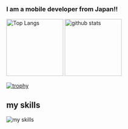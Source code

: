 ### I am a mobile developer  from  Japan!!
<p align="left"> 
  <img alt="Top Langs" height="150px" src="https://github-readme-stats.vercel.app/api/top-langs/?username=sawakishuto&layout=compact&show_icons=true&theme=onedark" />
  <img alt="github stats" height="150px" src="https://github-readme-stats.vercel.app/api?username=sawakishuto&theme=onedark&show_icons=ture" />
  
[![trophy](https://github-profile-trophy.vercel.app/?username=sawakishuto&theme=onedark&column=7
)](https://github.com/ryo-ma/github-profile-trophy)
## my skills
<img alt="my skills" src="https://skillicons.dev/icons?theme=light&perline=8&i=swift,python,js,html,css,jquery,nextjs,firebase,github,ruby,react,ts,rails,mysql,sqlite,docker" />

</p>


<!--
**sawakishuto/sawakishuto** is a ✨ _special_ ✨ repository because its `README.md` (this file) appears on your GitHub profile.

Here are some ideas to get you started:

- 🔭 I’m currently working on ...
- 🌱 I’m currently learning ...
- 👯 I’m looking to collaborate on ...
- 🤔 I’m looking for help with ...
- 💬 Ask me about ...
- 📫 How to reach me: ...
- 😄 Pronouns: ...
- ⚡ Fun fact: ...
-->
